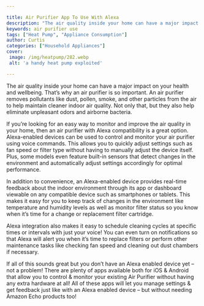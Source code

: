 ```yaml
---

title: Air Purifier App To Use With Alexa
description: "The air quality inside your home can have a major impact on your health and wellbeing. That’s why an air purifier is so important....read now to learn more"
keywords: air purifier use
tags: ["Heat Pump", "Appliance Consumption"]
author: Curtis
categories: ["Household Appliances"]
cover: 
 image: /img/heatpump/282.webp
 alt: 'a handy heat pump exploited'

---
```


The air quality inside your home can have a major impact on your health and wellbeing. That’s why an air purifier is so important. An air purifier removes pollutants like dust, pollen, smoke, and other particles from the air to help maintain cleaner indoor air quality. Not only that, but they also help eliminate unpleasant odors and airborne bacteria. 

If you’re looking for an easy way to monitor and improve the air quality in your home, then an air purifier with Alexa compatibility is a great option. Alexa-enabled devices can be used to control and monitor your air purifier using voice commands. This allows you to quickly adjust settings such as fan speed or filter type without having to manually adjust the device itself. Plus, some models even feature built-in sensors that detect changes in the environment and automatically adjust settings accordingly for optimal performance. 

In addition to convenience, an Alexa-enabled device provides real-time feedback about the indoor environment through its app or dashboard viewable on any compatible device such as smartphones or tablets. This makes it easy for you to keep track of changes in the environment like temperature and humidity levels as well as monitor filter status so you know when it’s time for a change or replacement filter cartridge. 

Alexa integration also makes it easy to schedule cleaning cycles at specific times or intervals with just your voice! You can even turn on notifications so that Alexa will alert you when it’s time to replace filters or perform other maintenance tasks like checking fan speed and cleaning out dust chambers if necessary. 

If all of this sounds great but you don’t have an Alexa enabled device yet – not a problem! There are plenty of apps available both for iOS & Android that allow you to control & monitor your existing Air Purifier without having any extra hardware at all! All of these apps will let you manage settings & get feedback just like with an Alexa enabled device – but without needing Amazon Echo products too!
